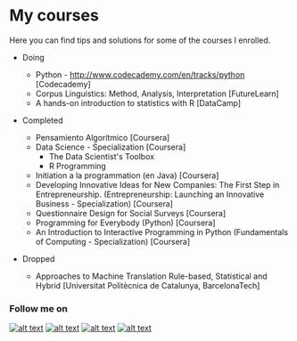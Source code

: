 My courses
================================

Here you can find tips and solutions for some of the courses I enrolled.

* Doing
	* Python - http://www.codecademy.com/en/tracks/python [Codecademy]
	* Corpus Linguistics: Method, Analysis, Interpretation [FutureLearn]
	* A hands-on introduction to statistics with R [DataCamp]

* Completed
	* Pensamiento Algorítmico [Coursera]
	* Data Science - Specialization [Coursera]
		* The Data Scientist's Toolbox 
		* R Programming 
	* Initiation a la programmation (en Java) [Coursera]
	* Developing Innovative Ideas for New Companies: The First Step in Entrepreneurship. (Entrepreneurship: Launching an Innovative Business - Specialization) [Coursera]
	* Questionnaire Design for Social Surveys [Coursera]
	* Programming for Everybody (Python) [Coursera]
	* An Introduction to Interactive Programming in Python (Fundamentals of Computing - Specialization) [Coursera] 


* Dropped
	* Approaches to Machine Translation Rule-based, Statistical and Hybrid [Universitat Politècnica de Catalunya, BarcelonaTech]







### Follow me on
<!-- Please don't remove this: Grab your social icons from https://github.com/carlsednaoui/gitsocial -->

<!-- display the social media buttons in your README -->

[![alt text][1.1]][1]
[![alt text][2.1]][2]
[![alt text][3.1]][3]
[![alt text][4.1]][4]



<!-- links to social media icons -->
<!-- no need to change these -->

<!-- icons with padding -->

[1.1]: http://i.imgur.com/tXSoThF.png (twitter icon with padding)
[2.1]: http://i.imgur.com/P3YfQoD.png (facebook icon with padding)
[3.1]: http://i.imgur.com/yCsTjba.png (google plus icon with padding)
[4.1]: http://i.imgur.com/0o48UoR.png (github icon with padding)


<!-- links to your social media accounts -->
<!-- update these accordingly -->

[1]: https://twitter.com/#!/hernanimax
[2]: https://www.facebook.com/hernani.costa.161
[3]: https://plus.google.com/+HernaniCosta
[4]: https://github.com/hpcosta